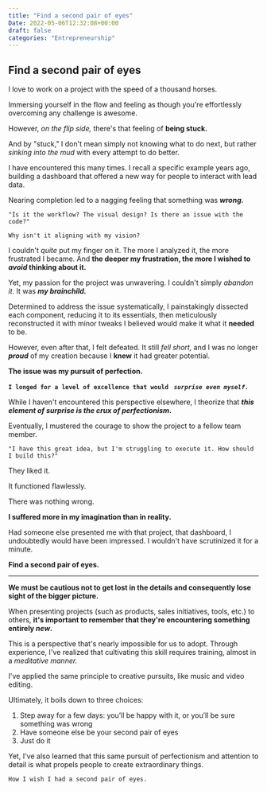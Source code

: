 ```yaml
---
title: "Find a second pair of eyes"
Date: 2022-05-06T12:32:08+00:00
draft: false
categories: "Entrepreneurship"
---
```

## Find a second pair of eyes

I love to work on a project with the speed of a thousand horses.

Immersing yourself in the flow and feeling as though you're effortlessly overcoming any challenge is awesome.

However, *on the flip side,* there's that feeling of **being stuck.** 

And by "stuck," I don't mean simply not knowing what to do next, but rather *sinking into the mud* with every attempt to do better.

I have encountered this many times. I recall a specific example years ago, building a dashboard that offered a new way for people to interact with lead data.

Nearing completion led to a nagging feeling that something was ***wrong.***

`"Is it the workflow? The visual design? Is there an issue with the code?"`

`Why isn't it aligning with my vision?`

I couldn't *quite* put my finger on it. The more I analyzed it, the more frustrated I became. And **the deeper my frustration, the more I wished to *avoid* thinking about it.**

Yet, my passion for the project was unwavering. I couldn't simply *abandon it.* It was ***my brainchild.***

Determined to address the issue systematically, I painstakingly dissected each component, reducing it to its essentials, then meticulously reconstructed it with minor tweaks I believed would make it what it **needed** to be.

However, even after that, I felt defeated. It still *fell short,* and I was no longer ***proud*** of my creation because I **knew** it had greater potential.

**The issue was my pursuit of perfection.**

**`I longed for a level of excellence that would `** ***`surprise even myself.`***

While I haven't encountered this perspective elsewhere, I theorize that ***this element of surprise is the crux of perfectionism.***

Eventually, I mustered the courage to show the project to a fellow team member.

`"I have this great idea, but I'm struggling to execute it. How should I build this?"`

They liked it.

It functioned flawlessly.

There was nothing wrong.

**I suffered more in my imagination than in reality.**

Had someone else presented me with that project, that dashboard, I undoubtedly would have been impressed. I wouldn't have scrutinized it for a minute.

**Find a second pair of eyes.**

---

**We must be cautious not to get lost in the details and consequently lose sight of the bigger picture.**

When presenting projects (such as products, sales initiatives, tools, etc.) to others, **it's important to remember that they're encountering something entirely *new*.**

This is a perspective that's nearly impossible for us to adopt. Through experience, I've realized that cultivating this skill requires training, almost in a *meditative manner.*

I've applied the same principle to creative pursuits, like music and video editing.

Ultimately, it boils down to three choices:

1. Step away for a few days: you’ll be happy with it, or you’ll be sure something was wrong
2. Have someone else be your second pair of eyes
3. Just do it

Yet, I've also learned that this same pursuit of perfectionism and attention to detail is what propels people to create extraordinary things.

`How I wish I had a second pair of eyes.`